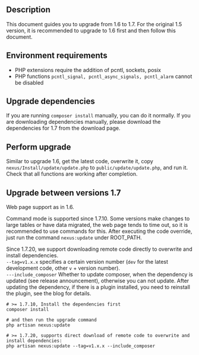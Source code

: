 <ArticleTopAd></ArticleTopAd>

## Description
This document guides you to upgrade from 1.6 to 1.7. For the original 1.5 version, it is recommended to upgrade to 1.6 first and then follow this document.

## Environment requirements

- PHP extensions require the addition of pcntl, sockets, posix
- PHP functions `pcntl_signal, pcntl_async_signals, pcntl_alarm` cannot be disabled

## Upgrade dependencies
If you are running `composer install` manually, you can do it normally. If you are downloading dependencies manually, please download the dependencies for 1.7 from the download page.

## Perform upgrade
Similar to upgrade 1.6, get the latest code, overwrite it, copy `nexus/Install/update/update.php` to `public/update/update.php`, and run it. Check that all functions are working after completion. 

## Upgrade between versions 1.7
Web page support as in 1.6.

Command mode is supported since 1.7.10. Some versions make changes to large tables or have data migrated, the web page tends to time out, so it is recommended to use commands for this. After executing the code override, just run the command `nexus:update` under ROOT_PATH.

Since 1.7.20, we support downloading remote code directly to overwrite and install dependencies.  
`--tag=v1.x.x` specifies a certain version number (`dev` for the latest development code, other `v` + version number).  
`---include_composer` Whether to update composer, when the dependency is updated (see release announcement), otherwise you can not update. After updating the dependency, if there is a plugin installed, you need to reinstall the plugin, see the blog for details.  

```
# >= 1.7.10, Install the dependencies first
composer install

# and then run the upgrade command
php artisan nexus:update

# >= 1.7.20, supports direct download of remote code to overwrite and install dependencies: 
php artisan nexus:update --tag=v1.x.x --include_composer
```
<!--
If Octane acceleration is enabled, remember to restart the worker.
```
supervisorctl reload
```

:::warning
The following functions are not necessary for general users!
:::

## Configure Octane (experimental)
The optional driver is roadrunner or swoole.  
If you use roadrunner, you need to [download its binary](./downloads.md#roadrunner) under ROOT_PATH.  
If you are using swoole, you need to install the swoole PHP extension.  

### Installing supervisor

The following is an example of a manual installation on centos 7.9.

```
### Install
yum install supervisor 
 
# Start
supervisord -c /etc/supervisor/supervisord.conf
```

The configuration file is located at `/etc/supervisor/supervisord.conf`, open it and you will see that the last line will introduce the .ini file in the `/etc/supervisor/conf.d/` directory.  
In the conf.d directory, create a new `nexus-worker.ini` file with the following contents (**Note that you replace ROOT_PATH, PHP_USER**, where `--server=xxx` uses `swoole` or `roadrunner` as you choose).

```
[program:nexus-worker]
process_name=%(program_name)s_%(process_num)02d
command=php -d variables_order=EGPCS ROOT_PATH/artisan octane:start --server=xxx --host=0.0.0.0 --port=8000
autostart=true
autorestart=true
user=PHP_USER
redirect_stderr=true
stdout_logfile=/tmp/nexus-worker.log
```

Save it and start it by executing the following command.
```
# reread the configuration file
supervisorctl reread

# Update the process group
supervisorctl update

# Start
supervisorctl start all
```

The log file is located at `/tmp/nexus-worker.log`, check if it is OK.

***

If you are a BT panel user, you can install `Supervisor Manager` directly in the store, click Add daemon and fill in the following format (**Note to replace ROOT_PATH, PHP_USER**, where `--server=xxx` use `swoole` or `roadrunner` according to your choice).
```
Name: nexus-worker
Startup user: PHP_USER
Running directory: ROOT_PATH
Start command: php -d variables_order=EGPCS artisan octane:start --server=xxx --host=0.0.0.0 --port=8000
Number of processes: 1
```

### Configuring the announce URL

1.7 add new announce and scrape interfaces, the URL is `api/announce`.  
[Site Settings]->[Basic Settings]->[Tracker Address] is changed to `DOMAIN/api/announce`.    
[Site Settings]->[Security Settings]->[HTTPS Tracker Address], change it too if it is filled in. 

### Configuring nginx forwarding

In the `/api` section of the nginx configuration, comment out try_files and add the following forwarding content.
```
location ^~ /api {

    # try_files $uri $uri/ /nexus.php$is_args$args;

    proxy_http_version 1.1;
    proxy_set_header Host $http_host;
    proxy_set_header Scheme $scheme;
    proxy_set_header SERVER_PORT $server_port;
    proxy_set_header REMOTE_ADDR $remote_addr;
    proxy_set_header X-Forwarded-For $proxy_add_x_forwarded_for;
    proxy_set_header Upgrade $http_upgrade;
    proxy_set_header Platform $http_platform;
    proxy_set_header User-Agent $http_user_agent;
    proxy_set_header Request-Id $request_id;
    proxy_pass http://127.0.0.1:8000;
}
```

After restarting Nginx, log in to the administration backend and see if it is working properly. If so, you can further configure the old announce forwarding below.

### Old announce forwarding
For previously downloaded torrents, the old interface will still be requested.
If Octane acceleration is configured, you can add a configuration item that will relay the request to the new interface, otherwise it will still be processed with the old announce.
Add an entry to .env that says
```
TRACKER_API_LOCAL_HOST=http://127.0.0.1:8000
```

## Access to Elasticsearch (optional)

If the search function is putting a lot of pressure on Mysql, consider handing over the search function to Elasticsearch (hereafter referred to as ES).  
It is recommended to install ES on another machine with at least 8G of RAM, search for the installation tutorials online, and install ik Chinese splitter.  
After installation, add the following configuration to the .env file.

```
ELASTICSEARCH_HOST=localhost
ELASTICSEARCH_PORT=9200
ELASTICSEARCH_SCHEME=https
ELASTICSEARCH_USER=elastic
ELASTICSEARCH_PASS=******
ELASTICSEARCH_SSL_VERIFICATION=/tmp/http_ca.crt
ELASTICSEARCH_ENABLED=1
```

Now ES requires https connection, note that its certificate must be read by php with permission. The last item means whether it is enabled or not, set to 1 means enabled. If it is not enabled, leave it blank.  
You can set it to empty before importing the data. After filling in the other options, execute the following command under ROOT_PATH to test and import the data.

```
# Test that the configuration is intact, and if it is, it will return ES server information
php artisan es:info

# Create an index
php artisan es:create_index

# Import data
php artisan es:import
```

After the data is imported successfully, you can set `ELASTICSEARCH_ENABLED` to 1, then check the seed list, add/update/delete/favorite torrents to see if it works properly.  
If you find that it is not working properly, you can change it to empty and not use it.
-->
